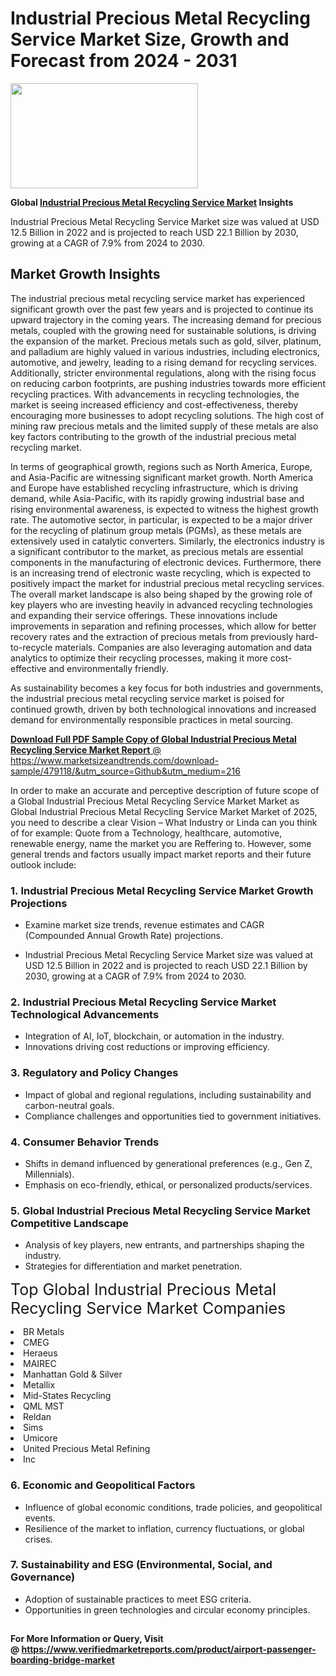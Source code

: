 <H1>Industrial Precious Metal Recycling Service Market Size, Growth and Forecast from 2024 - 2031</H1><img class="aligncenter size-medium wp-image-584254" src="https://thirdeyenews.in/wp-content/uploads/2024/09/Global-Market-Research-300x168.jpeg" alt="" width="300" height="168" /><p><strong>Global&nbsp;<a href="https://www.marketsizeandtrends.com/download-sample/479118/&amp;utm_source=Github&utm_medium=216">Industrial Precious Metal Recycling Service Market</a> Insights</strong></p><p>Industrial Precious Metal Recycling Service Market size was valued at USD 12.5 Billion in 2022 and is projected to reach USD 22.1 Billion by 2030, growing at a CAGR of 7.9% from 2024 to 2030.</p><p><h2>Market Growth Insights</h2> <p>The industrial precious metal recycling service market has experienced significant growth over the past few years and is projected to continue its upward trajectory in the coming years. The increasing demand for precious metals, coupled with the growing need for sustainable solutions, is driving the expansion of the market. Precious metals such as gold, silver, platinum, and palladium are highly valued in various industries, including electronics, automotive, and jewelry, leading to a rising demand for recycling services. Additionally, stricter environmental regulations, along with the rising focus on reducing carbon footprints, are pushing industries towards more efficient recycling practices. With advancements in recycling technologies, the market is seeing increased efficiency and cost-effectiveness, thereby encouraging more businesses to adopt recycling solutions. The high cost of mining raw precious metals and the limited supply of these metals are also key factors contributing to the growth of the industrial precious metal recycling market.</p> <p><a href="download-sample-link"></a></p> <p>In terms of geographical growth, regions such as North America, Europe, and Asia-Pacific are witnessing significant market growth. North America and Europe have established recycling infrastructure, which is driving demand, while Asia-Pacific, with its rapidly growing industrial base and rising environmental awareness, is expected to witness the highest growth rate. The automotive sector, in particular, is expected to be a major driver for the recycling of platinum group metals (PGMs), as these metals are extensively used in catalytic converters. Similarly, the electronics industry is a significant contributor to the market, as precious metals are essential components in the manufacturing of electronic devices. Furthermore, there is an increasing trend of electronic waste recycling, which is expected to positively impact the market for industrial precious metal recycling services. The overall market landscape is also being shaped by the growing role of key players who are investing heavily in advanced recycling technologies and expanding their service offerings. These innovations include improvements in separation and refining processes, which allow for better recovery rates and the extraction of precious metals from previously hard-to-recycle materials. Companies are also leveraging automation and data analytics to optimize their recycling processes, making it more cost-effective and environmentally friendly.</p> <p>As sustainability becomes a key focus for both industries and governments, the industrial precious metal recycling service market is poised for continued growth, driven by both technological innovations and increased demand for environmentally responsible practices in metal sourcing.</p> <p><a href="get-more-link"></p><p><span class=""><strong>Download Full PDF Sample Copy of Global Industrial Precious Metal Recycling Service Market Report</strong> @ <a href="https://www.marketsizeandtrends.com/download-sample/479118/&amp;utm_source=Github&utm_medium=216" target="_blank">https://www.marketsizeandtrends.com/download-sample/479118/&amp;utm_source=Github&utm_medium=216</a></span></p><p>In order to make an accurate and perceptive description of future scope of a Global&nbsp;Industrial Precious Metal Recycling Service Market Market as Global&nbsp;Industrial Precious Metal Recycling Service Market Market of 2025, you need to describe a clear Vision &ndash; What Industry or Linda can you think of for example: Quote from a Technology, healthcare, automotive, renewable energy, name the market you are Reffering to. However, some general trends and factors usually impact market reports and their future outlook include:</p><h3>1.&nbsp;<strong>Industrial Precious Metal Recycling Service Market Growth Projections</strong></h3><ul><li>Examine market size trends, revenue estimates and CAGR (Compounded Annual Growth Rate) projections.</li><li><p>Industrial Precious Metal Recycling Service Market size was valued at USD 12.5 Billion in 2022 and is projected to reach USD 22.1 Billion by 2030, growing at a CAGR of 7.9% from 2024 to 2030.</p></li></ul><h3>2.&nbsp;<strong>Industrial Precious Metal Recycling Service Market Technological Advancements</strong></h3><ul><li>Integration of AI, IoT, blockchain, or automation in the industry.</li><li>Innovations driving cost reductions or improving efficiency.</li></ul><h3>3.&nbsp;<strong>Regulatory and Policy Changes</strong></h3><ul><li>Impact of global and regional regulations, including sustainability and carbon-neutral goals.</li><li>Compliance challenges and opportunities tied to government initiatives.</li></ul><h3>4.&nbsp;<strong>Consumer Behavior Trends</strong></h3><ul><li>Shifts in demand influenced by generational preferences (e.g., Gen Z, Millennials).</li><li>Emphasis on eco-friendly, ethical, or personalized products/services.</li></ul><h3>5.&nbsp;<strong>Global Industrial Precious Metal Recycling Service Market Competitive Landscape</strong></h3><ul><li>Analysis of key players, new entrants, and partnerships shaping the industry.</li><li>Strategies for differentiation and market penetration.</li></ul><p data-pm-slice="1 1 []"><span style="color: inherit; font-family: inherit; font-size: 25px;">Top Global Industrial Precious Metal Recycling Service Market Companies</span></p><div class="" data-test-id=""><p><li>BR Metals</li><li> CMEG</li><li> Heraeus</li><li> MAIREC</li><li> Manhattan Gold & Silver</li><li> Metallix</li><li> Mid-States Recycling</li><li> QML MST</li><li> Reldan</li><li> Sims</li><li> Umicore</li><li> United Precious Metal Refining</li><li> Inc</li></p></div><h3>6.&nbsp;<strong>Economic and Geopolitical Factors</strong></h3><ul><li>Influence of global economic conditions, trade policies, and geopolitical events.</li><li>Resilience of the market to inflation, currency fluctuations, or global crises.</li></ul><h3>7.&nbsp;<strong>Sustainability and ESG (Environmental, Social, and Governance)</strong></h3><ul><li>Adoption of sustainable practices to meet ESG criteria.</li><li>Opportunities in green technologies and circular economy principles.</li></ul><h2><strong style="font-size: 14px;">For More Information or Query, Visit @&nbsp;</strong><a style="background-color: #ffffff; font-size: 14px;" href="https://www.marketsizeandtrends.com/report/industrial-precious-metal-recycling-service-market/" target="_blank">https://www.verifiedmarketreports.com/product/airport-passenger-boarding-bridge-market</a></h2>
